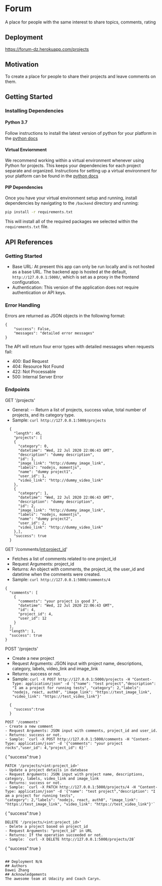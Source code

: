 # Forum
A place for people with the same interest to share topics, comments, rating

## Deployment
https://forum-dz.herokuapp.com/projects

## Motivation
To create a place for people to share their projects and leave comments on them.

## Getting Started

### Installing Dependencies

#### Python 3.7

Follow instructions to install the latest version of python for your platform in the [python docs](https://docs.python.org/3/using/unix.html#getting-and-installing-the-latest-version-of-python)

#### Virtual Enviornment

We recommend working within a virtual environment whenever using Python for projects. This keeps your dependencies for each project separate and organized. Instructions for setting up a virtual environment for your platform can be found in the [python docs](https://packaging.python.org/guides/installing-using-pip-and-virtual-environments/)

#### PIP Dependencies

Once you have your virtual environment setup and running, install dependencies by navigating to the `/backend` directory and running:

```bash
pip install -r requirements.txt
```

This will install all of the required packages we selected within the `requirements.txt` file.


## API References

### Getting Started
- Base URL: At present this app can only be run locally and is not hosted as a base URL. The backend app is hosted at the default, `http://127.0.0.1:5000/`, which is set as a proxy in the frontend configuration.
- Authentication: This version of the application does not require authentication or API keys.

### Error Handling
Errors are returned as JSON objects in the following format:
```
{
    "success": False,
    "messages": "detailed error messages"
}
```
The API will return four error types with detailed messages when requests fail:  
 - 400: Bad Request
 - 404: Resource Not Found
 - 422: Not Processable
 - 500: Internal Server Error

### Endpoints
GET '/projects'
- General:
-- Return a list of projects, success value, total number of projects, and its category type.
- Sample: `curl http://127.0.0.1:5000/projects`
```
  {
    "length": 45,
    "projects": [
    {
      "category": 0,
      "datetime": "Wed, 22 Jul 2020 22:06:43 GMT",
      "description": "dummy description",
      "id": 1,
      "image_link": "http://dummy_image_link",
      "labels": "nodejs, momentjs",
      "name": "dummy project1",
      "user_id": 1,
      "video_link": "http://dummy_video_link"
    },
    {
      "category": 1,
      "datetime": "Wed, 22 Jul 2020 22:06:43 GMT",
      "description": "dummy description",
      "id": 2,
      "image_link": "http://dummy_image_link",
      "labels": "nodejs, momentjs",
      "name": "dummy project2",
      "user_id": 2,
      "video_link": "http://dummy_video_link"
    },],
    "success": true
  }
```
GET '/comments/<int:project_id>'
- Fetches a list of comments related to one project_id
- Request Arguments: project_id
- Returns: An object with comments, the project_id, the user_id and datetime when the comments were created. 
- Sample: `curl http://127.0.0.1:5000/comments/4`
```
{
  "comments": [
    {
      "comments": "your project is good 3",
      "datetime": "Wed, 22 Jul 2020 22:06:43 GMT",
      "id": 4,
      "project_id": 4,
      "user_id": 12
    }
  ],
  "length": 1,
  "success": true
}
```
POST '/projects'
- Create a new project
- Request Arguments: JSON input with project name, descriptions, category, labels, video_link and image_link
- Returns: success or not.
- Sample: `curl -X POST http://127.0.0.1:5000/projects -H "Content-Type: application/json" -d '{"name": "test project","description": "I am a project for running tests",
"category": 2,"labels": "nodejs, react, auth0", "image_link": "https://test_image_link", "video_link": "https://test_video_link"}'`
```
  {
    "success":true
  }
```
```
POST '/comments'
- Create a new comment
- Request Arguments: JSON input with comments, project_id and user_id.
- Returns: success or not.
- Sample: `curl -X POST http://127.0.0.1:5000/comments -H "Content-Type: application/json" -d '{"comments": "your project rocks","user_id": 4,"project_id": 6}'`
```
  {
    "success":true
  }
```
PATCH '/projects/<int:project_id>'
- Update a project details in datebase
- Request Arguments: JSON input with project name, descriptions, category, labels, video_link and image_link
- Returns: success or not.
- Sample: `curl -X PATCH http://127.0.0.1:5000/projects/4 -H "Content-Type: application/json" -d '{"name": "test project","description": "I am a project for running tests",
"category": 2,"labels": "nodejs, react, auth0", "image_link": "https://test_image_link", "video_link": "https://test_video_link"}'`
```
  {
    "success":true
  }
```
DELETE '/projects/<int:project_id>'
- Delete a project based on project_id
- Request Arguments: "project_id" in URL
- Returns: If the operation succeeded or not.
- Sample: `curl -X DELETE http://127.0.0.1:5000/projects/28`
```
  {
    "success":true
  }
```

## Deployment N/A
## Authors
Dawei Zhang
## Acknowledgements
The awesome team at Udacity and Coach Caryn.
